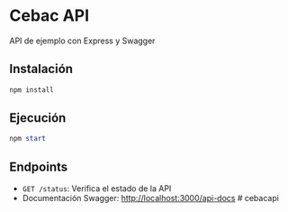 # Cebac API

API de ejemplo con Express y Swagger

## Instalación

```powershell
npm install
```

## Ejecución

```powershell
npm start
```

## Endpoints

- `GET /status`: Verifica el estado de la API
- Documentación Swagger: [http://localhost:3000/api-docs](http://localhost:3000/api-docs)
#   c e b a c a p i  
 